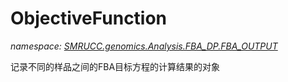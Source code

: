 ﻿# ObjectiveFunction
_namespace: [SMRUCC.genomics.Analysis.FBA_DP.FBA_OUTPUT](./index.md)_

记录不同的样品之间的FBA目标方程的计算结果的对象




